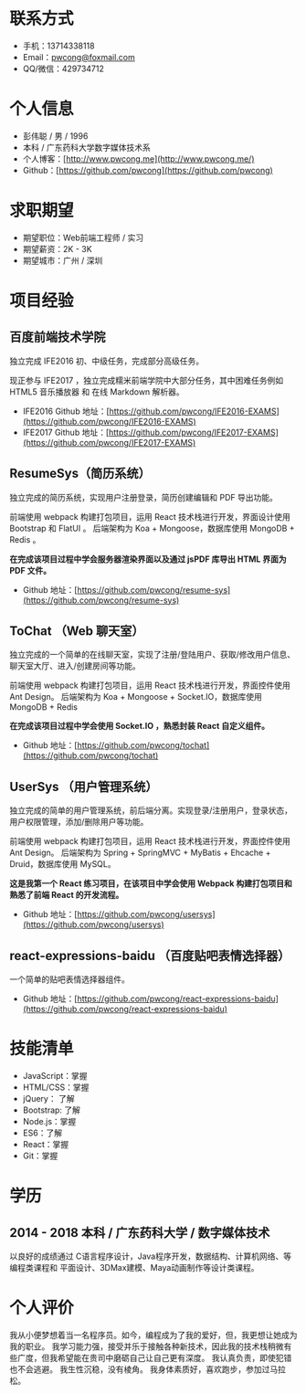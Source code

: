 # 联系方式
* 手机：13714338118
* Email：pwcong@foxmail.com
* QQ/微信：429734712

# 个人信息
* 彭伟聪 / 男 / 1996
* 本科 / 广东药科大学数字媒体技术系
* 个人博客：[http://www.pwcong.me](http://www.pwcong.me/)
* Github：[https://github.com/pwcong](https://github.com/pwcong)

# 求职期望
* 期望职位：Web前端工程师 / 实习
* 期望薪资：2K - 3K
* 期望城市：广州 / 深圳

# 项目经验
## 百度前端技术学院
独立完成 IFE2016 初、中级任务，完成部分高级任务。

现正参与 IFE2017 ，独立完成糯米前端学院中大部分任务，其中困难任务例如 HTML5 音乐播放器 和 在线 Markdown 解析器。

* IFE2016 Github 地址：[https://github.com/pwcong/IFE2016-EXAMS](https://github.com/pwcong/IFE2016-EXAMS)
* IFE2017 Github 地址：[https://github.com/pwcong/IFE2017-EXAMS](https://github.com/pwcong/IFE2017-EXAMS)

## ResumeSys（简历系统）
独立完成的简历系统，实现用户注册登录，简历创建编辑和 PDF 导出功能。

前端使用 webpack 构建打包项目，运用 React 技术栈进行开发，界面设计使用 Bootstrap 和 FlatUI 。
后端架构为 Koa + Mongoose，数据库使用 MongoDB + Redis 。

**在完成该项目过程中学会服务器渲染界面以及通过 jsPDF 库导出 HTML 界面为 PDF 文件。**

* Github 地址：[https://github.com/pwcong/resume-sys](https://github.com/pwcong/resume-sys)

## ToChat （Web 聊天室）
独立完成的一个简单的在线聊天室，实现了注册/登陆用户、获取/修改用户信息、聊天室大厅、进入/创建房间等功能。

前端使用 webpack 构建打包项目，运用 React 技术栈进行开发，界面控件使用 Ant Design。
后端架构为 Koa + Mongoose + Socket.IO，数据库使用 MongoDB + Redis

**在完成该项目过程中学会使用 Socket.IO ，熟悉封装 React 自定义组件。**

* Github 地址：[https://github.com/pwcong/tochat](https://github.com/pwcong/tochat)

## UserSys （用户管理系统）
独立完成的简单的用户管理系统，前后端分离。实现登录/注册用户，登录状态，用户权限管理，添加/删除用户等功能。

前端使用 webpack 构建打包项目，运用 React 技术栈进行开发，界面控件使用 Ant Design。
后端架构为 Spring + SpringMVC + MyBatis + Ehcache + Druid，数据库使用 MySQL。

**这是我第一个 React 练习项目，在该项目中学会使用 Webpack 构建打包项目和熟悉了前端 React 的开发流程。**

* Github 地址：[https://github.com/pwcong/usersys](https://github.com/pwcong/usersys)

## react-expressions-baidu （百度贴吧表情选择器）
一个简单的贴吧表情选择器组件。

* Github 地址：[https://github.com/pwcong/react-expressions-baidu](https://github.com/pwcong/react-expressions-baidu)

# 技能清单
* JavaScript：掌握
* HTML/CSS：掌握
* jQuery： 了解
* Bootstrap: 了解
* Node.js：掌握
* ES6：了解
* React：掌握
* Git：掌握

# 学历
## 2014 - 2018 本科 / 广东药科大学 / 数字媒体技术
以良好的成绩通过 C语言程序设计，Java程序开发，数据结构、计算机网络、等编程类课程和 平面设计、3DMax建模、Maya动画制作等设计类课程。

# 个人评价
我从小便梦想着当一名程序员。如今，编程成为了我的爱好，但，我更想让她成为我的职业。 
我学习能力强，接受并乐于接触各种新技术，因此我的技术栈稍微有些广度，但我希望能在贵司中磨砺自己让自己更有深度。
我认真负责，即使犯错也不会逃避。 
我生性沉稳，没有棱角。 
我身体素质好，喜欢跑步，参加过马拉松。